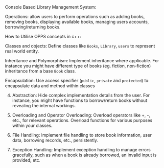 Console Based Library Management System: 

Operations:  allow users to perform operations such as adding books, removing books, displaying available books, managing users accounts, borrowing/returning books. 

How to Utilise OPPS concepts in c++: 

Classes and objects: Define classes like `Books`, `Library`, `users` to represent real world entity. 

Inheritance and Polymorphism:  Implement inheritance where applicable. For instance you might have different type of books (eg. fiction, non-fiction) inheritance from a base `Book` class.

Encapsulation:  Use access specifier (`public`, `private` and `protected`) to encapsulate data and method within classes

4. Abstraction:  Hide complex implementation details from the user. For instance, you might have functions to borrow/return books without revealing the internal workings.

5. Overloading and Operator Overloading:   Overload operators like +, -, etc., for relevant operations. Overload functions for various purposes within your classes.

6. File Handling: Implement file handling to store book information, user data, borrowing records, etc., persistently.

7. Exception Handling: Implement exception handling to manage errors gracefully, such as when a book is already borrowed, an invalid input is provided, etc.